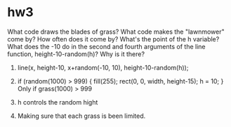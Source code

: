 # hw3
What code draws the blades of grass?
What code makes the "lawnmower" come by? How often does it come by?
What's the point of the h variable?
What does the -10 do in the second and fourth arguments of the line function, height-10-random(h)? Why is it there?

1. line(x, height-10, x+random(-10, 10), height-10-random(h));

2.  if (random(1000) > 999) {
    fill(255);
    rect(0, 0, width, height-15);
    h = 10;
  }
    Only if grass(1000) > 999
    
3. h controls the random hight

4. Making sure that each grass is been limited.
